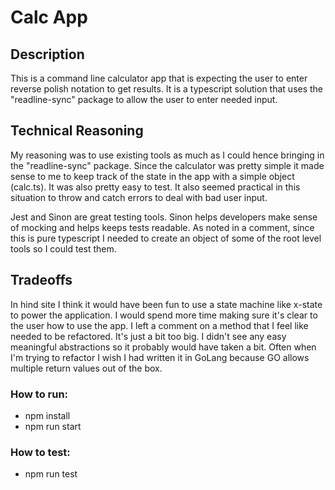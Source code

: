# Calc App

## Description
This is a command line calculator app that is expecting the user to enter reverse polish notation to get results. It is a typescript solution that uses the "readline-sync" package to allow the user to enter needed input.

## Technical Reasoning
My reasoning was to use existing tools as much as I could hence bringing in the "readline-sync" package. Since the calculator was pretty simple it made sense to me to keep track of the state in the app with a simple object (calc.ts). It was also pretty easy to test. It also seemed practical in this situation to throw and catch errors to deal with bad user input. 

Jest and Sinon are great testing tools. Sinon helps developers make sense of mocking and helps keeps tests readable. As noted in a comment, since this is pure typescript I needed to create an object of some of the root level tools so I could test them.

## Tradeoffs
In hind site I think it would have been fun to use a state machine like x-state to power the application. I would spend more time making sure it's clear to the user how to use the app. I left a comment on a method that I feel like needed to be refactored. It's just a bit too big. I didn't see any easy meaningful abstractions so it probably would have taken a bit. Often when I'm trying to refactor I wish I had written it in GoLang because GO allows multiple return values out of the box.  

### How to run:
* npm install
* npm run start

### How to test:
* npm run test


